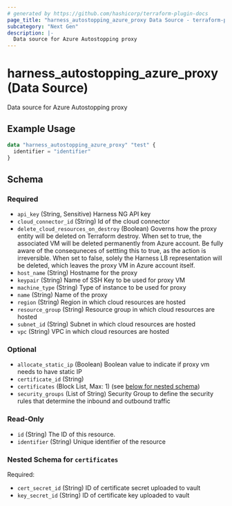 ```yaml
---
# generated by https://github.com/hashicorp/terraform-plugin-docs
page_title: "harness_autostopping_azure_proxy Data Source - terraform-provider-harness"
subcategory: "Next Gen"
description: |-
  Data source for Azure Autostopping proxy
---
```


# harness_autostopping_azure_proxy (Data Source)

Data source for Azure Autostopping proxy

## Example Usage

```terraform
data "harness_autostopping_azure_proxy" "test" {
  identifier = "identifier"
}
```

<!-- schema generated by tfplugindocs -->
## Schema

### Required

- `api_key` (String, Sensitive) Harness NG API key
- `cloud_connector_id` (String) Id of the cloud connector
- `delete_cloud_resources_on_destroy` (Boolean) Governs how the proxy entity will be deleted on Terraform destroy. When set to true, the associated VM will be deleted permanently from Azure account. Be fully aware of the consequneces of settting this to true, as the action is irreversible. When set to false, solely the Harness LB representation will be deleted, which leaves the proxy VM in Azure account itself.
- `host_name` (String) Hostname for the proxy
- `keypair` (String) Name of SSH Key to be used for proxy VM
- `machine_type` (String) Type of instance to be used for proxy
- `name` (String) Name of the proxy
- `region` (String) Region in which cloud resources are hosted
- `resource_group` (String) Resource group in which cloud resources are hosted
- `subnet_id` (String) Subnet in which cloud resources are hosted
- `vpc` (String) VPC in which cloud resources are hosted

### Optional

- `allocate_static_ip` (Boolean) Boolean value to indicate if proxy vm needs to have static IP
- `certificate_id` (String)
- `certificates` (Block List, Max: 1) (see [below for nested schema](#nestedblock--certificates))
- `security_groups` (List of String) Security Group to define the security rules that determine the inbound and outbound traffic

### Read-Only

- `id` (String) The ID of this resource.
- `identifier` (String) Unique identifier of the resource

<a id="nestedblock--certificates"></a>
### Nested Schema for `certificates`

Required:

- `cert_secret_id` (String) ID of certificate secret uploaded to vault
- `key_secret_id` (String) ID of certificate key uploaded to vault
